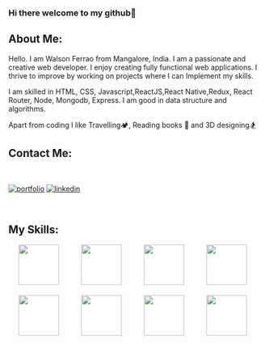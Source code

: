 ### Hi there  welcome to my github👋

<h2>About Me:</h2>

<p >
  Hello. I am Walson Ferrao from Mangalore, India. I am a passionate and creative web developer.
  I enjoy creating fully functional web applications. I thrive to improve by working on projects where I can Implement my skills.
</p>
<p>
I am skilled in HTML, CSS, Javascript,ReactJS,React Native,Redux, React Router, Node, Mongodb, Express. I am good in data structure and algorithms.
</p>
<p>Apart from coding I like Travelling🏕️, Reading books 📕 and 3D designing🏂</p>


<h2>Contact Me:</h2>

<br/>


[![portfolio](https://img.shields.io/badge/my_portfolio-000?style=for-the-badge&logo=ko-fi&logoColor=white)](https://walson-portfolio.netlify.app/)
[![linkedin](https://img.shields.io/badge/linkedin-0A66C2?style=for-the-badge&logo=linkedin&logoColor=white)](https://www.linkedin.com/in/walson-ferrao-77ba76230/)

<br/>



<h2>My Skills:</h2>

<div class="aaaa">
  
  <img src="https://img.icons8.com/ios-filled/250/000000/html-5--v1.png" width="80" height="80" hspace="20"/>
	
<img src="https://img.icons8.com/ios-filled/250/000000/css3.png" width="80" height="80" hspace="20"/>
  <img src="https://img.icons8.com/color/240/000000/javascript--v1.png" width="80" height="80" hspace="20"/> 
 
  <img src="https://img.icons8.com/ios-filled/250/000000/react-native.png" width="80" height="80" hspace="20"/>
	<br/>
  <br/>
  <img src="https://img.icons8.com/ios-filled/250/000000/redux.png" width="80" height="80" hspace="20"/>
  
  <img src="https://img.icons8.com/color/240/000000/nodejs.png" width="80" height="80" hspace="20"/>
  <img src="https://img.icons8.com/color/240/000000/mongodb.png" width="80" height="80" hspace="20"/>
 <img src="https://img.icons8.com/color/240/000000/express.png" width="80" height="80" hspace="20"/>
 
  
  
  
  <div/>


	
	














